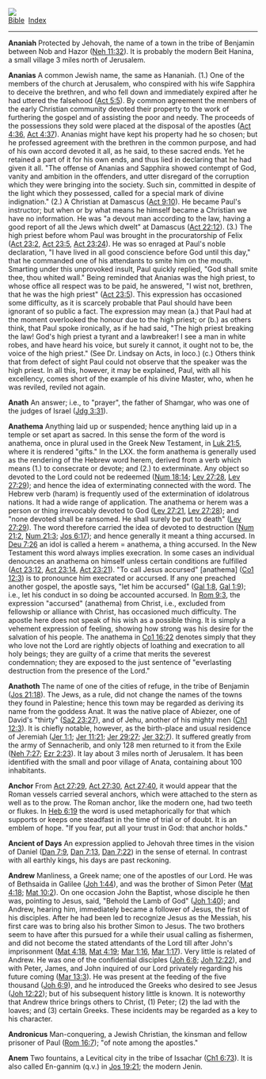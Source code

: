 [![](../../cdshop/ithlogo.png)](../../index)  
[Bible](../index)  [Index](index) 

------------------------------------------------------------------------

<span id="000">**Ananiah**</span> Protected by Jehovah, the name of a
town in the tribe of Benjamin between Nob and Hazor ([Neh
11:32](../kjv/neh011.htm#032)). It is probably the modern Beit Hanina, a
small village 3 miles north of Jerusalem.

<span id="001">**Ananias**</span> A common Jewish name, the same as
Hananiah. (1.) One of the members of the church at Jerusalem, who
conspired with his wife Sapphira to deceive the brethren, and who fell
down and immediately expired after he had uttered the falsehood ([Act
5:5](../kjv/act005.htm#005)). By common agreement the members of the
early Christian community devoted their property to the work of
furthering the gospel and of assisting the poor and needy. The proceeds
of the possessions they sold were placed at the disposal of the apostles
([Act 4:36](../kjv/act004.htm#036), [Act 4:37](../kjv/act004.htm#037)).
Ananias might have kept his property had he so chosen; but he professed
agreement with the brethren in the common purpose, and had of his own
accord devoted it all, as he said, to these sacred ends. Yet he retained
a part of it for his own ends, and thus lied in declaring that he had
given it all. "The offense of Ananias and Sapphira showed contempt of
God, vanity and ambition in the offenders, and utter disregard of the
corruption which they were bringing into the society. Such sin,
committed in despite of the light which they possessed, called for a
special mark of divine indignation." (2.) A Christian at Damascus ([Act
9:10](../kjv/act009.htm#010)). He became Paul's instructor; but when or
by what means he himself became a Christian we have no information. He
was "a devout man according to the law, having a good report of all the
Jews which dwelt" at Damascus ([Act 22:12](../kjv/act022.htm#012)). (3.)
The high priest before whom Paul was brought in the procuratorship of
Felix ([Act 23:2](../kjv/act023.htm#002), [Act
23:5](../kjv/act023.htm#005), [Act 23:24](../kjv/act023.htm#024)). He
was so enraged at Paul's noble declaration, "I have lived in all good
conscience before God until this day," that he commanded one of his
attendants to smite him on the mouth. Smarting under this unprovoked
insult, Paul quickly replied, "God shall smite thee, thou whited wall."
Being reminded that Ananias was the high priest, to whose office all
respect was to be paid, he answered, "I wist not, brethren, that he was
the high priest" ([Act 23:5](../kjv/act023.htm#005)). This expression
has occasioned some difficulty, as it is scarcely probable that Paul
should have been ignorant of so public a fact. The expression may mean
(a.) that Paul had at the moment overlooked the honour due to the high
priest; or (b.) as others think, that Paul spoke ironically, as if he
had said, "The high priest breaking the law! God's high priest a tyrant
and a lawbreaker! I see a man in white robes, and have heard his voice,
but surely it cannot, it ought not to be, the voice of the high priest."
(See Dr. Lindsay on Acts, in loco.) (c.) Others think that from defect
of sight Paul could not observe that the speaker was the high priest. In
all this, however, it may be explained, Paul, with all his excellency,
comes short of the example of his divine Master, who, when he was
reviled, reviled not again.

<span id="002">**Anath**</span> An answer; i.e., to "prayer", the father
of Shamgar, who was one of the judges of Israel ([Jdg
3:31](../kjv/jdg003.htm#031)).

<span id="003">**Anathema**</span> Anything laid up or suspended; hence
anything laid up in a temple or set apart as sacred. In this sense the
form of the word is anathema, once in plural used in the Greek New
Testament, in [Luk 21:5](../kjv/luk021.htm#005), where it is rendered
"gifts." In the LXX. the form anathema is generally used as the
rendering of the Hebrew word herem, derived from a verb which means (1.)
to consecrate or devote; and (2.) to exterminate. Any object so devoted
to the Lord could not be redeemed ([Num 18:14](../kjv/num018.htm#014);
[Lev 27:28](../kjv/lev027.htm#028), [Lev 27:29](../kjv/lev027.htm#029));
and hence the idea of exterminating connected with the word. The Hebrew
verb (haram) is frequently used of the extermination of idolatrous
nations. It had a wide range of application. The anathema or herem was a
person or thing irrevocably devoted to God ([Lev
27:21](../kjv/lev027.htm#021), [Lev 27:28](../kjv/lev027.htm#028)); and
"none devoted shall be ransomed. He shall surely be put to death" ([Lev
27:29](../kjv/lev027.htm#029)). The word therefore carried the idea of
devoted to destruction ([Num 21:2](../kjv/num021.htm#002), [Num
21:3](../kjv/num021.htm#003); [Jos 6:17](../kjv/jos006.htm#017)); and
hence generally it meant a thing accursed. In [Deu
7:26](../kjv/deu007.htm#026) an idol is called a herem = anathema, a
thing accursed. In the New Testament this word always implies
execration. In some cases an individual denounces an anathema on himself
unless certain conditions are fulfilled ([Act
23:12](../kjv/act023.htm#012), [Act 23:14](../kjv/act023.htm#014), [Act
23:21](../kjv/act023.htm#021)). "To call Jesus accursed" \[anathema\]
([Co1 12:3](../kjv/co1012.htm#003)) is to pronounce him execrated or
accursed. If any one preached another gospel, the apostle says, "let him
be accursed" ([Gal 1:8](../kjv/gal001.htm#008), [Gal
1:9](../kjv/gal001.htm#009)); i.e., let his conduct in so doing be
accounted accursed. In [Rom 9:3](../kjv/rom009.htm#003), the expression
"accursed" (anathema) from Christ, i.e., excluded from fellowship or
alliance with Christ, has occasioned much difficulty. The apostle here
does not speak of his wish as a possible thing. It is simply a vehement
expression of feeling, showing how strong was his desire for the
salvation of his people. The anathema in [Co1
16:22](../kjv/co1016.htm#022) denotes simply that they who love not the
Lord are rightly objects of loathing and execration to all holy beings;
they are guilty of a crime that merits the severest condemnation; they
are exposed to the just sentence of "everlasting destruction from the
presence of the Lord."

<span id="004">**Anathoth**</span> The name of one of the cities of
refuge, in the tribe of Benjamin ([Jos 21:18](../kjv/jos021.htm#018)).
The Jews, as a rule, did not change the names of the towns they found in
Palestine; hence this town may be regarded as deriving its name from the
goddess Anat. It was the native place of Abiezer, one of David's
"thirty" ([Sa2 23:27](../kjv/sa2023.htm#027)), and of Jehu, another of
his mighty men ([Ch1 12:3](../kjv/ch1012.htm#003)). It is chiefly
notable, however, as the birth-place and usual residence of Jeremiah
([Jer 1:1](../kjv/jer001.htm#001); [Jer 11:21](../kjv/jer011.htm#021);
[Jer 29:27](../kjv/jer029.htm#027); [Jer 32:7](../kjv/jer032.htm#007)).
It suffered greatly from the army of Sennacherib, and only 128 men
returned to it from the Exile ([Neh 7:27](../kjv/neh007.htm#027); [Ezr
2:23](../kjv/ezr002.htm#023)). It lay about 3 miles north of Jerusalem.
It has been identified with the small and poor village of Anata,
containing about 100 inhabitants.

<span id="005">**Anchor**</span> From [Act
27:29](../kjv/act027.htm#029), [Act 27:30](../kjv/act027.htm#030), [Act
27:40](../kjv/act027.htm#040), it would appear that the Roman vessels
carried several anchors, which were attached to the stern as well as to
the prow. The Roman anchor, like the modern one, had two teeth or
flukes. In [Heb 6:19](../kjv/heb006.htm#019) the word is used
metaphorically for that which supports or keeps one steadfast in the
time of trial or of doubt. It is an emblem of hope. "If you fear, put
all your trust in God: that anchor holds."

<span id="006">**Ancient of Days**</span> An expression applied to
Jehovah three times in the vision of Daniel ([Dan
7:9](../kjv/dan007.htm#009), [Dan 7:13](../kjv/dan007.htm#013), [Dan
7:22](../kjv/dan007.htm#022)) in the sense of eternal. In contrast with
all earthly kings, his days are past reckoning.

<span id="007">**Andrew**</span> Manliness, a Greek name; one of the
apostles of our Lord. He was of Bethsaida in Galilee ([Joh
1:44](../kjv/joh001.htm#044)), and was the brother of Simon Peter ([Mat
4:18](../kjv/mat004.htm#018); [Mat 10:2](../kjv/mat010.htm#002)). On one
occasion John the Baptist, whose disciple he then was, pointing to
Jesus, said, "Behold the Lamb of God" ([Joh
1:40](../kjv/joh001.htm#040)); and Andrew, hearing him, immediately
became a follower of Jesus, the first of his disciples. After he had
been led to recognize Jesus as the Messiah, his first care was to bring
also his brother Simon to Jesus. The two brothers seem to have after
this pursued for a while their usual calling as fishermen, and did not
become the stated attendants of the Lord till after John's imprisonment
([Mat 4:18](../kjv/mat004.htm#018), [Mat 4:19](../kjv/mat004.htm#019);
[Mar 1:16](../kjv/mar001.htm#016), [Mar 1:17](../kjv/mar001.htm#017)).
Very little is related of Andrew. He was one of the confidential
disciples ([Joh 6:8](../kjv/joh006.htm#008); [Joh
12:22](../kjv/joh012.htm#022)), and with Peter, James, and John inquired
of our Lord privately regarding his future coming ([Mar
13:3](../kjv/mar013.htm#003)). He was present at the feeding of the five
thousand ([Joh 6:9](../kjv/joh006.htm#009)), and he introduced the
Greeks who desired to see Jesus ([Joh 12:22](../kjv/joh012.htm#022));
but of his subsequent history little is known. It is noteworthy that
Andrew thrice brings others to Christ, (1) Peter; (2) the lad with the
loaves; and (3) certain Greeks. These incidents may be regarded as a key
to his character.

<span id="008">**Andronicus**</span> Man-conquering, a Jewish Christian,
the kinsman and fellow prisoner of Paul ([Rom
16:7](../kjv/rom016.htm#007)); "of note among the apostles."

<span id="009">**Anem**</span> Two fountains, a Levitical city in the
tribe of Issachar ([Ch1 6:73](../kjv/ch1006.htm#073)). It is also called
En-gannim (q.v.) in [Jos 19:21](../kjv/jos019.htm#021); the modern
Jenin.
